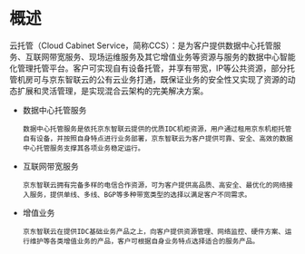 # 概述 
      
云托管（Cloud Cabinet Service，简称CCS）：是为客户提供数据中心托管服务、互联网带宽服务、现场运维服务及其它增值业务等资源与服务的数据中心智能化管理托管平台。客户可实现自有设备托管，并享有带宽，IP等公共资源，部分托管机房可与京东智联云的公有云业务打通，既保证业务的安全性又实现了资源的动态扩展和灵活管理，是实现混合云架构的完美解决方案。

- 数据中心托管服务

      数据中心托管服务是依托京东智联云提供的优质IDC机柜资源，用户通过租用京东机柜托管自有设备，并按照自身特点进行业务部署，京东智联云为客户提供可靠、安全、高效的数据中心托管服务支撑其各项业务稳定运行。

- 互联网带宽服务

      京东智联云拥有完备多样的电信合作资源，可为客户提供高品质、高安全、最优化的网络接入服务，提供单线、多线、BGP等多种带宽类型的选择以满足客户不同需求。

- 增值业务

      京东智联云在提供IDC基础业务产品之上，向客户提供资源管理、网络监控、硬件方案、运行维护等各类增值业务的产品，客户可根据自身业务特点选择适合的服务产品。

